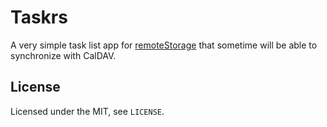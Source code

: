 # Taskrs

A very simple task list app for [remoteStorage](http://remotestorage.io/) that
sometime will be able to synchronize with CalDAV.

## License

Licensed under the MIT, see `LICENSE`.
